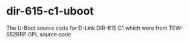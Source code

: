 dir-615-c1-uboot
================

The U-Boot source code for D-Link DIR-615 C1 which were from TEW-652BRP GPL source code.

